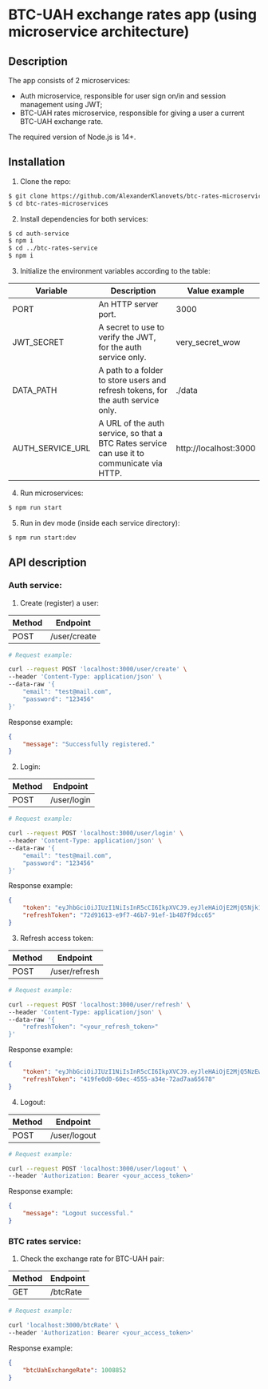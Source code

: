 # BTC-UAH exchange rates app (using microservice architecture)

## Description

The app consists of 2 microservices:
- Auth microservice, responsible for user sign on/in and session management using JWT;
- BTC-UAH rates microservice, responsible for giving a user a current BTC-UAH exchange rate.

The required version of Node.js is 14+.

## Installation

1. Clone the repo:
```bash
$ git clone https://github.com/AlexanderKlanovets/btc-rates-microservices
$ cd btc-rates-microservices
```

2. Install dependencies for both services:
```bash
$ cd auth-service
$ npm i
$ cd ../btc-rates-service
$ npm i
```

3. Initialize the environment variables according to the table:

|Variable|Description|Value example|
|---|---|---|
|PORT|An HTTP server port.|3000|
|JWT_SECRET|A secret to use to verify the JWT, for the auth service only.|very_secret_wow|
|DATA_PATH|A path to a folder to store users and refresh tokens, for the auth service only.|./data|
|AUTH_SERVICE_URL|A URL of the auth service, so that a BTC Rates service can use it to communicate via HTTP.|http://localhost:3000|

4. Run microservices:
```bash
$ npm run start
```

5. Run in dev mode (inside each service directory):
```bash
$ npm run start:dev
```

## API description

### Auth service:

1. Create (register) a user:

| Method | Endpoint |
|--------|----------|
| POST | /user/create |

```bash
# Request example:

curl --request POST 'localhost:3000/user/create' \
--header 'Content-Type: application/json' \
--data-raw '{
    "email": "test@mail.com",
    "password": "123456"
}'
```

Response example:
```json
{
    "message": "Successfully registered."
}
```

2. Login:

| Method | Endpoint |
|--------|----------|
| POST | /user/login |

```bash
# Request example:

curl --request POST 'localhost:3000/user/login' \
--header 'Content-Type: application/json' \
--data-raw '{
    "email": "test@mail.com",
    "password": "123456"
}'
```


Response example:
```json
{
    "token": "eyJhbGciOiJIUzI1NiIsInR5cCI6IkpXVCJ9.eyJleHAiOjE2MjQ5Njk1NjgsImVtYWlsIjoidGVzdEBtYWlsLmNvbSIsImlhdCI6MTYyNDk2ODY2OH0.KdBbEVdwBMEYGdxXkDafq3eiKswtFq_AYd9oc2N_XV0",
    "refreshToken": "72d91613-e9f7-46b7-91ef-1b487f9dcc65"
}
```

3. Refresh access token:

| Method | Endpoint |
|--------|----------|
| POST | /user/refresh |

```bash
# Request example:

curl --request POST 'localhost:3000/user/refresh' \
--header 'Content-Type: application/json' \
--data-raw '{
    "refreshToken": "<your_refresh_token>"
}'
```

Response example:
```json
{
    "token": "eyJhbGciOiJIUzI1NiIsInR5cCI6IkpXVCJ9.eyJleHAiOjE2MjQ5NzEwMzEsImVtYWlsIjoidGVzdEBtYWlsLmNvbSIsImlhdCI6MTYyNDk3MDEzMX0.55gKUMuyZhxR88PQzF-OkE7PdqjwAxEA1UogpjijUMk",
    "refreshToken": "419fe0d0-60ec-4555-a34e-72ad7aa65678"
}
```

4. Logout:

| Method | Endpoint |
|--------|----------|
| POST | /user/logout |

```bash
# Request example:

curl --request POST 'localhost:3000/user/logout' \
--header 'Authorization: Bearer <your_access_token>'
```

Response example:
```json
{
    "message": "Logout successful."
}
```

### BTC rates service:

1. Check the exchange rate for BTC-UAH pair:

| Method | Endpoint |
|--------|----------|
| GET | /btcRate |

```bash
# Request example:

curl 'localhost:3000/btcRate' \
--header 'Authorization: Bearer <your_access_token>'
```

Response example:
```json
{
    "btcUahExchangeRate": 1008852
}
```
